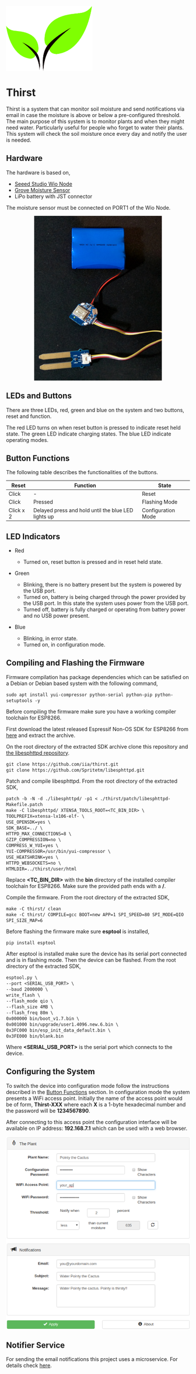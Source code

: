 ![Thirst Banner](.readme-resources/thirst.png)

Thirst
======

Thirst is a system that can monitor soil moisture and send notifications via
email in case the moisture is above or below a pre-configured threshold. The
main purpose of this system is to monitor plants and when they might need water.
Particularly useful for people who forget to water their plants. This system will
check the soil moisture once every day and notify the user is needed.

Hardware
--------

The hardware is based on,

 * [Seeed Studio Wio Node](https://www.seeedstudio.com/Wio-Node-p-2637.html)
 * [Grove Moisture Sensor](https://www.seeedstudio.com/Grove---Moisture-Sensor-p-955.html)
 * LiPo battery with JST connector

The moisture sensor must be connected on PORT1 of the Wio Node.

<p align="center">
    <img align="center" src="https://github.com/iia/Thirst/blob/master/.readme-resources/hardware.jpg" width="350" height="450" />
</p>

LEDs and Buttons
----------------

There are three LEDs, red, green and blue on the system and two buttons, reset
and function.

The red LED turns on when reset button is pressed to indicate reset held state.
The green LED indicate charging states. The blue LED indicate operating modes.

Button Functions
----------------

The following table describes the functionalities of the buttons.

| Reset     | Function                                            | State              |
| --------- | --------------------------------------------------- | ------------------ |
| Click     | -                                                   | Reset              |
| Click     | Pressed                                             | Flashing Mode      |
| Click x 2 | Delayed press and hold until the blue LED lights up | Configuration Mode |

LED Indicators
--------------

* Red
    - Turned on, reset button is pressed and in reset held state.

* Green
    - Blinking, there is no battery present but the system is powered by the
      USB port.
    - Turned on, battery is being charged through the power provided
      by the USB port. In this state the system uses power from the USB port.
    - Turned off, battery is fully charged or operating from battery power
      and no USB power present.

* Blue
    - Blinking, in error state.
    - Turned on, in configuration mode.

Compiling and Flashing the Firmware
-----------------------------------
Firmware compilation has package dependencies which can be satisfied on a
Debian or Debian based system with the following command,

    sudo apt install yui-compressor python-serial python-pip python-setuptools -y

Before compiling the firmware make sure you have a working compiler toolchain
for ESP8266.

First download the latest released Espressif Non-OS SDK for ESP8266
from [here](https://github.com/espressif/ESP8266_NONOS_SDK/releases) and extract
the archive.

On the root directory of the extracted SDK archive clone this repository and
[the libesphttpd repository](https://github.com/Spritetm/libesphttpd).

    git clone https://github.com/iia/thirst.git
    git clone https://github.com/Spritetm/libesphttpd.git

Patch and compile libesphttpd. From the root directory of the extracted SDK,

    patch -b -N -d ./libesphttpd/ -p1 < ./thirst/patch/libesphttpd-Makefile.patch
    make -C libesphttpd/ XTENSA_TOOLS_ROOT=<TC_BIN_DIR> \
    TOOLPREFIX=xtensa-lx106-elf- \
    USE_OPENSDK=yes \
    SDK_BASE=../ \
    HTTPD_MAX_CONNECTIONS=8 \
    GZIP_COMPRESSION=no \
    COMPRESS_W_YUI=yes \
    YUI-COMPRESSOR=/usr/bin/yui-compressor \
    USE_HEATSHRINK=yes \
    HTTPD_WEBSOCKETS=no \
    HTMLDIR=../thirst/user/html

Replace **<TC_BIN_DIR>** with the **bin** directory of the installed compiler
toolchain for ESP8266. Make sure the provided path ends with a **/**.

Compile the firmware. From the root directory of the extracted SDK,

    make -C thirst/ clean
    make -C thirst/ COMPILE=gcc BOOT=new APP=1 SPI_SPEED=80 SPI_MODE=QIO SPI_SIZE_MAP=6

Before flashing the firmware make sure **esptool** is installed,

    pip install esptool

After esptool is installed make sure the device has its serial port connected
and is in flashing mode. Then the device can be flashed. From the root directory
of the extracted SDK,

    esptool.py \
    --port <SERIAL_USB_PORT> \
    --baud 2000000 \
    write_flash \
    --flash_mode qio \
    --flash_size 4MB \
    --flash_freq 80m \
    0x000000 bin/boot_v1.7.bin \
    0x001000 bin/upgrade/user1.4096.new.6.bin \
    0x3FC000 bin/esp_init_data_default.bin \
    0x3FE000 bin/blank.bin

Where **<SERIAL_USB_PORT>** is the serial port which connects to the device.

Configuring the System
----------------------

To switch the device into configuration mode follow the instructions described
in the [Button Functions](https://github.com/iia/thirst/blob/master/README.md#button-functions)
section. In configuration mode the system presents a WiFi access point. Initially
the name of the access point would be of form, **Thirst-XXX** where each **X** is
a 1-byte hexadecimal number and the password will be **1234567890**.

After connecting to this access point the configuration interface will be
available on IP address: **192.168.7.1** which can be used with a web browser.

<p align="center">
    <img align="center" src="https://github.com/iia/Thirst/blob/master/.readme-resources/configuration_interface.png" width="" height="" />
</p>

Notifier Service
----------------

For sending the email notifications this project uses a microservice.
For details check [here](https://github.com/iia/notifier).
